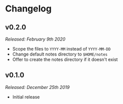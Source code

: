 # Changelog

## v0.2.0

*Released: February 9th 2020*

- Scope the files to `YYYY-MM` instead of `YYYY-MM-DD`
- Change default notes directory to `$HOME/notes`
- Offer to create the notes directory if it doesn't exist

## v0.1.0

*Released: December 25th 2019*

- Initial release 
